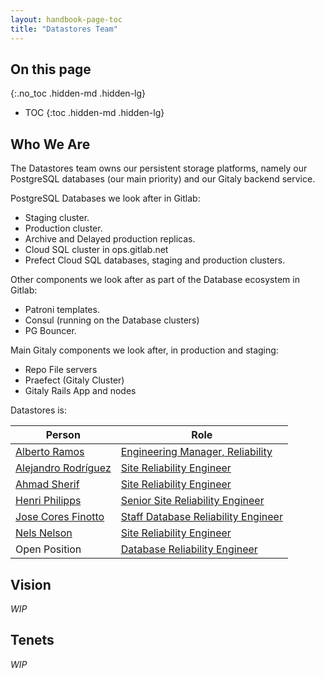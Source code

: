 ```yaml
---
layout: handbook-page-toc
title: "Datastores Team"
---
```


## On this page
{:.no_toc .hidden-md .hidden-lg}

- TOC
{:toc .hidden-md .hidden-lg}

## Who We Are

The Datastores team owns our persistent storage platforms, namely our PostgreSQL databases (our main priority) and our Gitaly backend service.

PostgreSQL Databases we look after in Gitlab:
- Staging cluster.
- Production cluster.
- Archive and Delayed production replicas.
- Cloud SQL cluster in ops.gitlab.net
- Prefect Cloud SQL databases, staging and production clusters.

Other components we look after as part of the Database ecosystem in Gitlab:
- Patroni templates.
- Consul (running on the Database clusters)
- PG Bouncer.


Main Gitaly components we look after, in production and staging:
- Repo File servers
- Praefect (Gitaly Cluster)
- Gitaly Rails App and nodes

Datastores is:

| Person | Role |
| ------ | ------ |
|[Alberto Ramos](/company/team/#albertoramos)|[Engineering Manager, Reliability](https://about.gitlab.com/job-families/engineering/engineering-management-infrastructure/#engineering-manager-reliability)|
|[Alejandro Rodríguez](/company/team/#eReGeBe)|[Site Reliability Engineer](/job-families/engineering/site-reliability-engineer/)|
|[Ahmad Sherif](/company/team/#ahmadsherif)|[Site Reliability Engineer](/job-families/engineering/site-reliability-engineer/)|
|[Henri Philipps](/company/team/#hphilipps)|[Senior Site Reliability Engineer](/job-families/engineering/site-reliability-engineer/)|
|[Jose Cores Finotto](/company/team/#jose-finotto)|[Staff Database Reliability Engineer](/job-families/engineering/database-reliability-engineer/)|
|[Nels Nelson](/company/team/#nnelson)|[Site Reliability Engineer](/job-families/engineering/site-reliability-engineer/)|
|Open Position|[Database Reliability Engineer](/job-families/engineering/database-reliability-engineer/)|


## Vision

*WIP*

## Tenets

*WIP*

